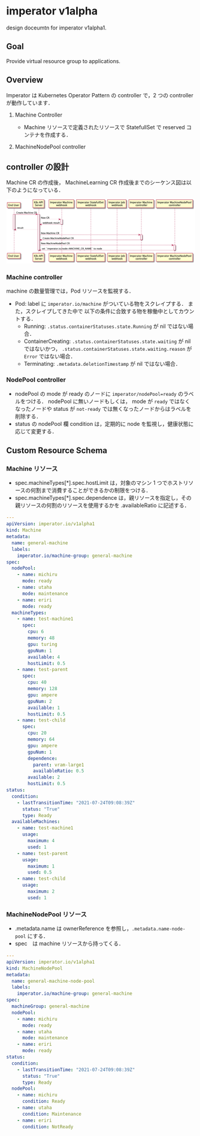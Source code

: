 # imperator v1alpha
design doceumtn for imperator v1alpha1.

## Goal
Provide virtual resource group to applications.

## Overview

Imperator は Kubernetes Operator Pattern の controller で，2 つの controller が動作しています．

1. Machine Controller
    - Machine リソースで定義されたリソースで StatefullSet で reserved コンテナを作成する．

2. MachineNodePool controller

## controller の設計
Machine CR の作成後， MachineLearning CR 作成後までのシーケンス図は以下のようになっている．

![シーケンス図](./v1alpha1-sequence.png)

### Machine controller

machine の数量管理では，Pod リソースを監視する．
- Pod: label に `imperator.io/machine` がついている物をスクレイプする．
  また，スクレイプしてきた中で 以下の条件に合致する物を稼働中としてカウントする．
    - Running: `.status.containerStatuses.state.Running` が nil ではない場合．
    - ContainerCreating: `.status.containerStatuses.state.waiting` が nil ではないかつ，
      `.status.containerStatuses.state.waiting.reason` が `Error` ではない場合．
    - Terminating: `.metadata.deletionTimestamp` が nil ではない場合．

### NodePool controller
- nodePool の mode が ready のノードに `imperator/nodePool=ready` のラベルをつける．
  nodePool に無いノードもしくは， mode が `ready` ではなくなったノードや status が `not-ready` では無くなったノードからはラベルを削除する．
- status の nodePool 欄 condition は，定期的に node を監視し，健康状態に応じて変更する．

## Custom Resource Schema

### Machine リソース

- spec.machineTypes[*].spec.hostLimit は，対象のマシン 1 つでホストリソースの何割まで消費することができるかの制限をつける．
- spec.machineTypes[*].spec.dependence は，親リソースを指定し，その親リソースの何割のリソースを使用するかを .availableRatio に記述する．

```yaml
---
apiVersion: imperator.io/v1alpha1
kind: Machine
metadata:
  name: general-machine
  labels:
    imperator.io/machine-group: general-machine
spec:
  nodePool:
    - name: michiru
      mode: ready
    - name: utaha
      mode: maintenance
    - name: eriri
      mode: ready
  machineTypes:
    - name: test-machine1
      spec:
        cpu: 6
        memory: 48
        gpu: turing
        gpuNum: 1
        available: 4
        hostLimit: 0.5
    - name: test-parent
      spec:
        cpu: 40
        memory: 128
        gpu: ampere
        gpuNum: 2
        available: 1
        hostLimit: 0.5
    - name: test-child
      spec:
        cpu: 20
        memory: 64
        gpu: ampere
        gpuNum: 1
        dependence:
          parent: vram-large1
          availableRatio: 0.5
        available: 2
        hostLimit: 0.5
status:
  condition:
    - lastTransitionTime: "2021-07-24T09:08:39Z"
      status: "True"
      type: Ready
  availableMachines:
    - name: test-machine1
      usage:
        maximum: 4
        used: 1
    - name: test-parent
      usage:
        maximum: 1
        used: 0.5
    - name: test-child
      usage:
        maximum: 2
        used: 1
```

### MachineNodePool リソース

- .metadata.name は ownerReference を参照し，`.metadata.name-node-pool` にする．
- spec　は machine リソースから持ってくる．

```yaml
---
apiVersion: imperator.io/v1alpha1
kind: MachineNodePool
metadata:
  name: general-machine-node-pool
  labels:
    imperator.io/machine-group: general-machine
spec:
  machineGroup: general-machine
  nodePool:
    - name: michiru
      mode: ready
    - name: utaha
      mode: maintenance
    - name: eriri
      mode: ready
status:
  condition:
    - lastTransitionTime: "2021-07-24T09:08:39Z"
      status: "True"
      type: Ready
  nodePool:
    - name: michiru
      condition: Ready
    - name: utaha
      condition: Maintenance
    - name: eriri
      condition: NotReady
```
